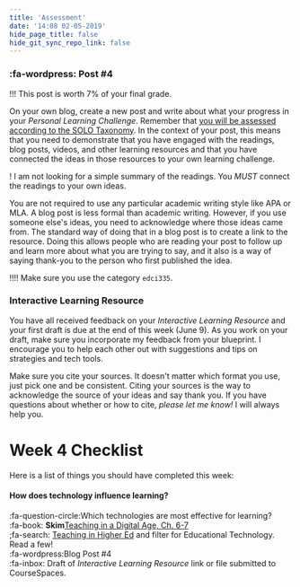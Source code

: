 ```yaml
---
title: 'Assessment'
date: '14:08 02-05-2019'
hide_page_title: false
hide_git_sync_repo_link: false
---
```


### :fa-wordpress: Post #4

!!! This post is worth 7% of your final grade.

On your own blog, create a new post and write about what your progress in your *Personal Learning Challenge*. Remember that [you will be assessed according to the SOLO Taxonomy](https://edtechuvic.madland.ca/edci335/assignments). In the context of your post, this means that you need to demonstrate that you have engaged with the readings, blog posts, videos, and other learning resources and that you have connected the ideas in those resources to your own learning challenge.

! I am not looking for a simple summary of the readings. You *MUST* connect the readings to your own ideas.

You are not required to use any particular academic writing style like APA or MLA. A blog post is less formal than academic writing. However, if you use someone else's ideas, you need to acknowledge where those ideas came from. The standard way of doing that in a blog post is to create a link to the resource. Doing this allows people who are reading your post to follow up and learn more about what you are trying to say, and it also is a way of saying thank-you to the person who first published the idea.

!!!! Make sure you use the category `edci335`.

### Interactive Learning Resource

You have all received feedback on your *Interactive Learning Resource* and your first draft is due at the end of this week (June 9). As you work on your draft, make sure you incorporate my feedback from your blueprint. I encourage you to help each other out with suggestions and tips on strategies and tech tools.

Make sure you cite your sources. It doesn't matter which format you use, just pick one and be consistent. Citing your sources is the way to acknowledge the source of your ideas and say thank you. If you have questions about whether or how to cite, *please let me know!* I will always help you.

# Week 4 Checklist
Here is a list of things you should have completed this week:

#### How does technology influence learning?<br>

:fa-question-circle:Which technologies are most effective for learning?<br>
:fa-book: **Skim**[Teaching in a Digital Age, Ch. 6-7](https://opentextbc.ca/teachinginadigitalage)<br>
;fa-search: [Teaching in Higher Ed](https://teachinginhighered.com/blog/) and filter for Educational Technology. Read a few!<br>
:fa-wordpress:Blog Post #4<br>
:fa-inbox: Draft of *Interactive Learning Resource* link or file submitted to CourseSpaces.
